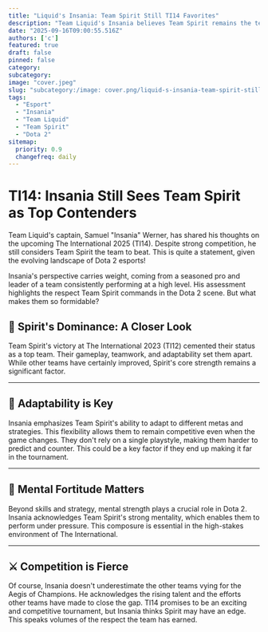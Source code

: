 ```yaml
---
title: "Liquid's Insania: Team Spirit Still TI14 Favorites"
description: "Team Liquid's Insania believes Team Spirit remains the team to beat at The International 2025."
date: "2025-09-16T09:00:55.516Z"
authors: ['c']
featured: true
draft: false
pinned: false
category:
subcategory:
image: "cover.jpeg"
slug: "subcategory:/image: cover.png/liquid-s-insania-team-spirit-still-ti14-favorites"
tags:
  - "Esport"
  - "Insania"
  - "Team Liquid"
  - "Team Spirit"
  - "Dota 2"
sitemap:
  priority: 0.9
  changefreq: daily
---
```


# TI14: Insania Still Sees Team Spirit as Top Contenders

Team Liquid's captain, Samuel "Insania" Werner, has shared his thoughts on the upcoming The International 2025 (TI14). Despite strong competition, he still considers Team Spirit the team to beat. This is quite a statement, given the evolving landscape of Dota 2 esports!

Insania's perspective carries weight, coming from a seasoned pro and leader of a team consistently performing at a high level. His assessment highlights the respect Team Spirit commands in the Dota 2 scene. But what makes them so formidable?

## 🤔 Spirit's Dominance: A Closer Look

Team Spirit's victory at The International 2023 (TI12) cemented their status as a top team. Their gameplay, teamwork, and adaptability set them apart. While other teams have certainly improved, Spirit's core strength remains a significant factor.

---

## 💪 Adaptability is Key

Insania emphasizes Team Spirit's ability to adapt to different metas and strategies. This flexibility allows them to remain competitive even when the game changes. They don't rely on a single playstyle, making them harder to predict and counter. This could be a key factor if they end up making it far in the tournament.

---

## 🧠 Mental Fortitude Matters

Beyond skills and strategy, mental strength plays a crucial role in Dota 2. Insania acknowledges Team Spirit's strong mentality, which enables them to perform under pressure. This composure is essential in the high-stakes environment of The International.

---

## ⚔️ Competition is Fierce

Of course, Insania doesn't underestimate the other teams vying for the Aegis of Champions. He acknowledges the rising talent and the efforts other teams have made to close the gap. TI14 promises to be an exciting and competitive tournament, but Insania thinks Spirit may have an edge. This speaks volumes of the respect the team has earned.